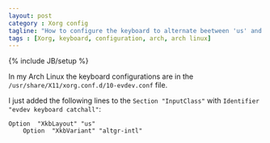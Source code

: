 ```yaml
---
layout: post
category : Xorg config
tagline: "How to configure the keyboard to alternate beetween 'us' and 'intl' layouts"
tags : [Xorg, keyboard, configuration, arch, arch linux]
---
```

{% include JB/setup %}

In my Arch Linux the keyboard configurations are in the `/usr/share/X11/xorg.conf.d/10-evdev.conf` file.

I just added the following lines to the `Section "InputClass"` with `Identifier "evdev keyboard catchall"`:

	Option  "XkbLayout" "us"
        Option  "XkbVariant" "altgr-intl"
